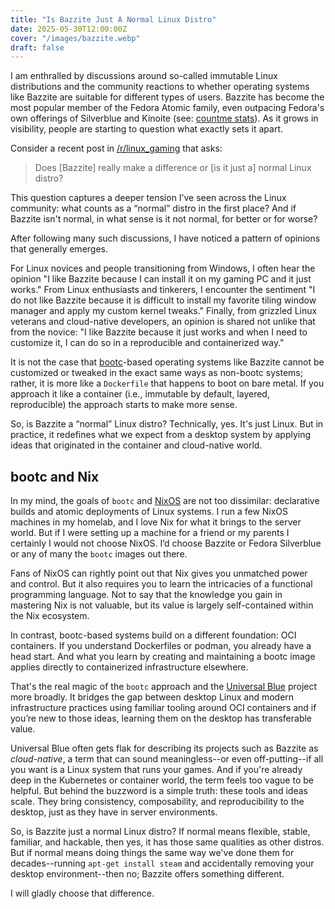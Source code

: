 ```yaml
---
title: "Is Bazzite Just A Normal Linux Distro"
date: 2025-05-30T12:00:00Z
cover: "/images/bazzite.webp"
draft: false
---
```


I am enthralled by discussions around so-called immutable Linux distributions and the community reactions to whether operating systems like Bazzite are suitable for different types of users. Bazzite has become the most popular member of the Fedora Atomic family, even outpacing Fedora's own offerings of Silverblue and Kinoite (see: [countme stats](https://github.com/ublue-os/countme/blob/main/growth_global.svg)). As it grows in visibility, people are starting to question what exactly sets it apart.

Consider a recent post in [/r/linux_gaming](https://www.reddit.com/r/linux_gaming/comments/1ku7phr/does_really_bazzite_really_make_a_difference_or/) that asks:

> Does [Bazzite] really make a difference or [is it just a] normal Linux distro?

This question captures a deeper tension I’ve seen across the Linux community: what counts as a “normal” distro in the first place? And if Bazzite isn't normal, in what sense is it not normal, for better or for worse?

After following many such discussions, I have noticed a pattern of opinions that generally emerges.

For Linux novices and people transitioning from Windows, I often hear the opinion "I like Bazzite because I can install it on my gaming PC and it just works." 
From Linux enthusiasts and tinkerers, I encounter the sentiment "I do not like Bazzite because it is difficult to install my favorite tiling window manager and apply my custom kernel tweaks." Finally, from 
grizzled Linux veterans and cloud-native developers, an opinion is shared not unlike that from the novice: "I like Bazzite because it just works and when I need to customize it, I can do so in a reproducible and containerized way."

It is not the case that [bootc](https://github.com/bootc-dev/bootc)-based operating systems like Bazzite cannot be customized or tweaked in the exact same ways as non-bootc systems; rather, it is more like a `Dockerfile` that happens to boot on bare metal. If you approach it like a container (i.e., immutable by default, layered, reproducible) the approach starts to make more sense.

So, is Bazzite a “normal” Linux distro? Technically, yes. It's just Linux. But in practice, it redefines what we expect from a desktop system by applying ideas that originated in the container and cloud-native world.

## bootc and Nix

In my mind, the goals of `bootc` and [NixOS](https://nixos.org/) are not too dissimilar: declarative builds and atomic deployments of Linux systems. I run a few NixOS machines in my homelab, and I love Nix for what it brings to the server world. But if I were setting up a machine for a friend or my parents I certainly I would not choose NixOS. I’d choose Bazzite or Fedora Silverblue or any of many the `bootc` images out there.

Fans of NixOS can rightly point out that Nix gives you unmatched power and control. But it also requires you to learn the intricacies of a functional programming language. Not to say that the knowledge you gain in mastering Nix is not valuable, but its value is largely self-contained within the Nix ecosystem.

In contrast, bootc-based systems build on a different foundation: OCI containers. If you understand Dockerfiles or podman, you already have a head start. And what you learn by creating and maintaining a bootc image applies directly to containerized infrastructure elsewhere.

That's the real magic of the `bootc` approach and the [Universal Blue](https://universal-blue.org) project more broadly. It bridges the gap between desktop Linux and modern infrastructure practices using familiar tooling around OCI containers and if you’re new to those ideas, learning them on the desktop has transferable value.

Universal Blue often gets flak for describing its projects such as Bazzite as *cloud-native*, a term that can sound meaningless--or even off-putting--if all you want is a Linux system that runs your games. And if you're already deep in the Kubernetes or container world, the term feels too vague to be helpful. But behind the buzzword is a simple truth: these tools and ideas scale. They bring consistency, composability, and reproducibility to the desktop, just as they have in server environments.

So, is Bazzite just a normal Linux distro? If normal means flexible, stable, familiar, and hackable, then yes, it has those same qualities as other distros. But if normal means doing things the same way we've done them for decades--running `apt-get install steam` and accidentally removing your desktop environment--then no; Bazzite offers something different.

I will gladly choose that difference.
